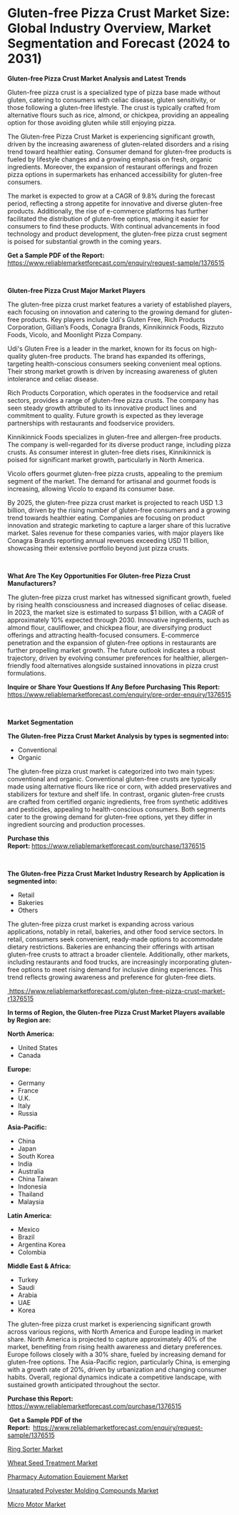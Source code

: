 <p><h1>Gluten-free Pizza Crust Market Size: Global Industry Overview, Market Segmentation and Forecast (2024 to 2031)</h1></p><p><strong>Gluten-free Pizza Crust Market Analysis and Latest Trends</strong></p>
<p><p>Gluten-free pizza crust is a specialized type of pizza base made without gluten, catering to consumers with celiac disease, gluten sensitivity, or those following a gluten-free lifestyle. The crust is typically crafted from alternative flours such as rice, almond, or chickpea, providing an appealing option for those avoiding gluten while still enjoying pizza.</p><p>The Gluten-free Pizza Crust Market is experiencing significant growth, driven by the increasing awareness of gluten-related disorders and a rising trend toward healthier eating. Consumer demand for gluten-free products is fueled by lifestyle changes and a growing emphasis on fresh, organic ingredients. Moreover, the expansion of restaurant offerings and frozen pizza options in supermarkets has enhanced accessibility for gluten-free consumers.</p><p>The market is expected to grow at a CAGR of 9.8% during the forecast period, reflecting a strong appetite for innovative and diverse gluten-free products. Additionally, the rise of e-commerce platforms has further facilitated the distribution of gluten-free options, making it easier for consumers to find these products. With continual advancements in food technology and product development, the gluten-free pizza crust segment is poised for substantial growth in the coming years.</p></p>
<p><strong>Get a Sample PDF of the Report:&nbsp;</strong> <a href="https://www.reliablemarketforecast.com/enquiry/request-sample/1376515?utm_campaign=1398&utm_medium=2&utm_source=Github&utm_content=ia&utm_term=23102024&utm_id=gluten-free-pizza-crust">https://www.reliablemarketforecast.com/enquiry/request-sample/1376515</a></p>
<p>&nbsp;</p>
<p><strong>Gluten-free Pizza Crust Major Market Players</strong></p>
<p><p>The gluten-free pizza crust market features a variety of established players, each focusing on innovation and catering to the growing demand for gluten-free products. Key players include Udi's Gluten Free, Rich Products Corporation, Gillian’s Foods, Conagra Brands, Kinnikinnick Foods, Rizzuto Foods, Vicolo, and Moonlight Pizza Company.</p><p>Udi's Gluten Free is a leader in the market, known for its focus on high-quality gluten-free products. The brand has expanded its offerings, targeting health-conscious consumers seeking convenient meal options. Their strong market growth is driven by increasing awareness of gluten intolerance and celiac disease.</p><p>Rich Products Corporation, which operates in the foodservice and retail sectors, provides a range of gluten-free pizza crusts. The company has seen steady growth attributed to its innovative product lines and commitment to quality. Future growth is expected as they leverage partnerships with restaurants and foodservice providers.</p><p>Kinnikinnick Foods specializes in gluten-free and allergen-free products. The company is well-regarded for its diverse product range, including pizza crusts. As consumer interest in gluten-free diets rises, Kinnikinnick is poised for significant market growth, particularly in North America.</p><p>Vicolo offers gourmet gluten-free pizza crusts, appealing to the premium segment of the market. The demand for artisanal and gourmet foods is increasing, allowing Vicolo to expand its consumer base.</p><p>By 2025, the gluten-free pizza crust market is projected to reach USD 1.3 billion, driven by the rising number of gluten-free consumers and a growing trend towards healthier eating. Companies are focusing on product innovation and strategic marketing to capture a larger share of this lucrative market. Sales revenue for these companies varies, with major players like Conagra Brands reporting annual revenues exceeding USD 11 billion, showcasing their extensive portfolio beyond just pizza crusts.</p></p>
<p>&nbsp;</p>
<p><strong>What Are The Key Opportunities For Gluten-free Pizza Crust Manufacturers?</strong></p>
<p><p>The gluten-free pizza crust market has witnessed significant growth, fueled by rising health consciousness and increased diagnoses of celiac disease. In 2023, the market size is estimated to surpass $1 billion, with a CAGR of approximately 10% expected through 2030. Innovative ingredients, such as almond flour, cauliflower, and chickpea flour, are diversifying product offerings and attracting health-focused consumers. E-commerce penetration and the expansion of gluten-free options in restaurants are further propelling market growth. The future outlook indicates a robust trajectory, driven by evolving consumer preferences for healthier, allergen-friendly food alternatives alongside sustained innovations in pizza crust formulations.</p></p>
<p><strong>Inquire or Share Your Questions If Any Before Purchasing This Report:</strong> <a href="https://www.reliablemarketforecast.com/enquiry/pre-order-enquiry/1376515?utm_campaign=1398&utm_medium=2&utm_source=Github&utm_content=ia&utm_term=23102024&utm_id=gluten-free-pizza-crust">https://www.reliablemarketforecast.com/enquiry/pre-order-enquiry/1376515</a></p>
<p>&nbsp;</p>
<p><strong>Market Segmentation</strong></p>
<p><strong>The Gluten-free Pizza Crust Market Analysis by types is segmented into:</strong></p>
<p><ul><li>Conventional</li><li>Organic</li></ul></p>
<p><p>The gluten-free pizza crust market is categorized into two main types: conventional and organic. Conventional gluten-free crusts are typically made using alternative flours like rice or corn, with added preservatives and stabilizers for texture and shelf life. In contrast, organic gluten-free crusts are crafted from certified organic ingredients, free from synthetic additives and pesticides, appealing to health-conscious consumers. Both segments cater to the growing demand for gluten-free options, yet they differ in ingredient sourcing and production processes.</p></p>
<p><strong>Purchase this Report:&nbsp;</strong><a href="https://www.reliablemarketforecast.com/purchase/1376515?utm_campaign=1398&utm_medium=2&utm_source=Github&utm_content=ia&utm_term=23102024&utm_id=gluten-free-pizza-crust">https://www.reliablemarketforecast.com/purchase/1376515</a></p>
<p>&nbsp;</p>
<p><strong>The Gluten-free Pizza Crust Market Industry Research by Application is segmented into:</strong></p>
<p><ul><li>Retail</li><li>Bakeries</li><li>Others</li></ul></p>
<p><p>The gluten-free pizza crust market is expanding across various applications, notably in retail, bakeries, and other food service sectors. In retail, consumers seek convenient, ready-made options to accommodate dietary restrictions. Bakeries are enhancing their offerings with artisan gluten-free crusts to attract a broader clientele. Additionally, other markets, including restaurants and food trucks, are increasingly incorporating gluten-free options to meet rising demand for inclusive dining experiences. This trend reflects growing awareness and preference for gluten-free diets.</p></p>
<p><a href="https://www.reliablemarketforecast.com/gluten-free-pizza-crust-market-r1376515?utm_campaign=1398&utm_medium=2&utm_source=Github&utm_content=ia&utm_term=23102024&utm_id=gluten-free-pizza-crust">&nbsp;https://www.reliablemarketforecast.com/gluten-free-pizza-crust-market-r1376515</a></p>
<p><strong>In terms of Region, the Gluten-free Pizza Crust Market Players available by Region are:</strong></p>
<p>
    <p> <strong> North America: </strong>
        <ul>
            <li>United States</li>
            <li>Canada</li>
        </ul>
        </p> 
    <p> <strong> Europe: </strong>
        <ul>
            <li>Germany</li>
            <li>France</li>
            <li>U.K.</li>
            <li>Italy</li>
            <li>Russia</li>
        </ul>
        </p> 
    <p> <strong> Asia-Pacific: </strong>
        <ul>
            <li>China</li>
            <li>Japan</li>
            <li>South Korea</li>
            <li>India</li>
            <li>Australia</li>
            <li>China Taiwan</li>
            <li>Indonesia</li>
            <li>Thailand</li>
            <li>Malaysia</li>
        </ul>
        </p> 
    <p> <strong> Latin America: </strong>
        <ul>
            <li>Mexico</li>
            <li>Brazil</li>
            <li>Argentina Korea</li>
            <li>Colombia</li>
        </ul>
        </p> 
    <p> <strong> Middle East & Africa: </strong>
        <ul>
            <li>Turkey</li>
            <li>Saudi</li>
            <li>Arabia</li>
            <li>UAE</li>
            <li>Korea</li>
        </ul>
    </p>
    </p>
<p><p>The gluten-free pizza crust market is experiencing significant growth across various regions, with North America and Europe leading in market share. North America is projected to capture approximately 40% of the market, benefiting from rising health awareness and dietary preferences. Europe follows closely with a 30% share, fueled by increasing demand for gluten-free options. The Asia-Pacific region, particularly China, is emerging with a growth rate of 20%, driven by urbanization and changing consumer habits. Overall, regional dynamics indicate a competitive landscape, with sustained growth anticipated throughout the sector.</p></p>
<p><strong>Purchase this Report: </strong><a href="https://www.reliablemarketforecast.com/purchase/1376515?utm_campaign=1398&utm_medium=2&utm_source=Github&utm_content=ia&utm_term=23102024&utm_id=gluten-free-pizza-crust">https://www.reliablemarketforecast.com/purchase/1376515</a></p>
<p>&nbsp;<strong>Get a Sample PDF of the Report:&nbsp;&nbsp;</strong><a href="https://www.reliablemarketforecast.com/enquiry/request-sample/1376515?utm_campaign=1398&utm_medium=2&utm_source=Github&utm_content=ia&utm_term=23102024&utm_id=gluten-free-pizza-crust">https://www.reliablemarketforecast.com/enquiry/request-sample/1376515</a></p>
<p><strong></strong></p>
<p><p><a href="https://www.linkedin.com/pulse/deep-dive-ring-sorter-market-itstrends-segmentation-competitive-0pvwe?utm_campaign=1398&utm_medium=2&utm_source=Github&utm_content=ia&utm_term=23102024&utm_id=gluten-free-pizza-crust">Ring Sorter Market</a></p><p><a href="https://www.linkedin.com/pulse/wheat-seed-treatment-market-revolution-2024-2031-trends-c565e?utm_campaign=1398&utm_medium=2&utm_source=Github&utm_content=ia&utm_term=23102024&utm_id=gluten-free-pizza-crust">Wheat Seed Treatment Market</a></p><p><a href="https://issuu.com/reportprime-2/docs/pharmacy-automation-equipment-marke_e368aba5b012b4?utm_campaign=1398&utm_medium=2&utm_source=Github&utm_content=ia&utm_term=23102024&utm_id=gluten-free-pizza-crust">Pharmacy Automation Equipment Market</a></p><p><a href="https://github.com/fletaw9bs/Market-Research-Report-List-1/blob/main/unsaturated-polyester-molding-compounds-market.md?utm_campaign=1398&utm_medium=2&utm_source=Github&utm_content=ia&utm_term=23102024&utm_id=gluten-free-pizza-crust">Unsaturated Polyester Molding Compounds Market</a></p><p><a href="https://issuu.com/reportprime-2/docs/micro-motor-market-size-2030.pptx_350503e3282d52?utm_campaign=1398&utm_medium=2&utm_source=Github&utm_content=ia&utm_term=23102024&utm_id=gluten-free-pizza-crust">Micro Motor Market</a></p></p>